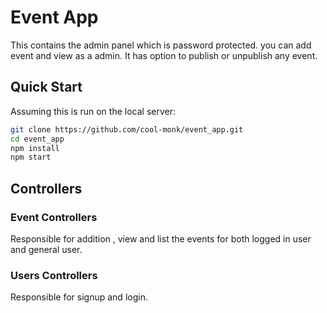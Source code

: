 # Event App

This contains the admin panel which is password protected. you can add event and view as a admin.
It has option to publish or unpublish any event.

## Quick Start
Assuming this is run on the local server:

```bash
git clone https://github.com/cool-monk/event_app.git
cd event_app
npm install
npm start
```

## Controllers

### Event Controllers
Responsible for addition , view and list the events for both logged in user and general user.

### Users Controllers
Responsible for signup and login.

